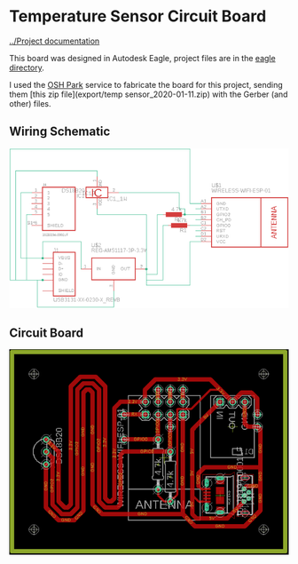 # Temperature Sensor Circuit Board

[../Project documentation](../)

This board was designed in Autodesk Eagle, project files are in the [eagle directory](eagle).

I used the [OSH Park](https://oshpark.com/) service to fabricate the board for this project, sending them [this zip file](export/temp sensor_2020-01-11.zip) with the Gerber (and other) files.

## Wiring Schematic

![Schematic](export/schematic.png)

## Circuit Board

![Circuit Board](export/board.png)

